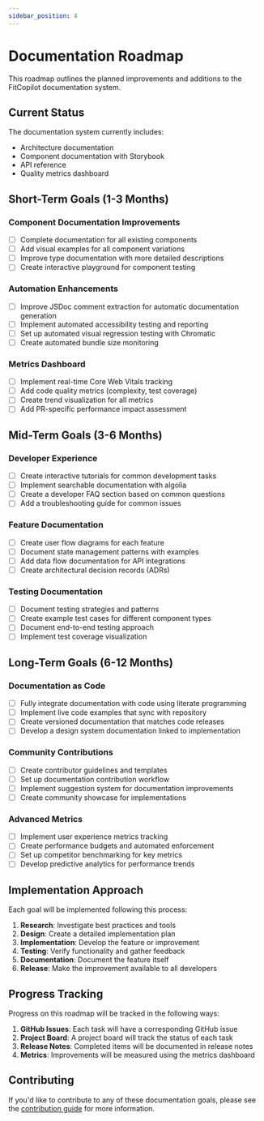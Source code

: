 ```yaml
---
sidebar_position: 4
---
```


# Documentation Roadmap

This roadmap outlines the planned improvements and additions to the FitCopilot documentation system.

## Current Status

The documentation system currently includes:

- Architecture documentation
- Component documentation with Storybook
- API reference
- Quality metrics dashboard

## Short-Term Goals (1-3 Months)

### Component Documentation Improvements
- [ ] Complete documentation for all existing components
- [ ] Add visual examples for all component variations
- [ ] Improve type documentation with more detailed descriptions
- [ ] Create interactive playground for component testing

### Automation Enhancements
- [ ] Improve JSDoc comment extraction for automatic documentation generation
- [ ] Implement automated accessibility testing and reporting
- [ ] Set up automated visual regression testing with Chromatic
- [ ] Create automated bundle size monitoring

### Metrics Dashboard
- [ ] Implement real-time Core Web Vitals tracking
- [ ] Add code quality metrics (complexity, test coverage)
- [ ] Create trend visualization for all metrics
- [ ] Add PR-specific performance impact assessment

## Mid-Term Goals (3-6 Months)

### Developer Experience
- [ ] Create interactive tutorials for common development tasks
- [ ] Implement searchable documentation with algolia
- [ ] Create a developer FAQ section based on common questions
- [ ] Add a troubleshooting guide for common issues

### Feature Documentation
- [ ] Create user flow diagrams for each feature
- [ ] Document state management patterns with examples
- [ ] Add data flow documentation for API integrations
- [ ] Create architectural decision records (ADRs)

### Testing Documentation
- [ ] Document testing strategies and patterns
- [ ] Create example test cases for different component types
- [ ] Document end-to-end testing approach
- [ ] Implement test coverage visualization

## Long-Term Goals (6-12 Months)

### Documentation as Code
- [ ] Fully integrate documentation with code using literate programming
- [ ] Implement live code examples that sync with repository
- [ ] Create versioned documentation that matches code releases
- [ ] Develop a design system documentation linked to implementation

### Community Contributions
- [ ] Create contributor guidelines and templates
- [ ] Set up documentation contribution workflow
- [ ] Implement suggestion system for documentation improvements
- [ ] Create community showcase for implementations

### Advanced Metrics
- [ ] Implement user experience metrics tracking
- [ ] Create performance budgets and automated enforcement
- [ ] Set up competitor benchmarking for key metrics
- [ ] Develop predictive analytics for performance trends

## Implementation Approach

Each goal will be implemented following this process:

1. **Research**: Investigate best practices and tools
2. **Design**: Create a detailed implementation plan
3. **Implementation**: Develop the feature or improvement
4. **Testing**: Verify functionality and gather feedback
5. **Documentation**: Document the feature itself
6. **Release**: Make the improvement available to all developers

## Progress Tracking

Progress on this roadmap will be tracked in the following ways:

1. **GitHub Issues**: Each task will have a corresponding GitHub issue
2. **Project Board**: A project board will track the status of each task
3. **Release Notes**: Completed items will be documented in release notes
4. **Metrics**: Improvements will be measured using the metrics dashboard

## Contributing

If you'd like to contribute to any of these documentation goals, please see the [contribution guide](./contribution-guide.md) for more information. 
